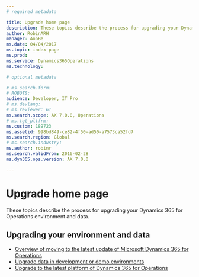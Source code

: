 ```yaml
---
# required metadata

title: Upgrade home page
description: These topics describe the process for upgrading your Dynamics 365 for Operations environment and data.
author: RobinARH
manager: AnnBe
ms.date: 04/04/2017
ms.topic: index-page
ms.prod: 
ms.service: Dynamics365Operations
ms.technology: 

# optional metadata

# ms.search.form: 
# ROBOTS: 
audience: Developer, IT Pro
# ms.devlang: 
# ms.reviewer: 61
ms.search.scope: AX 7.0.0, Operations
# ms.tgt_pltfrm: 
ms.custom: 189723
ms.assetid: 998bd849-ce82-4f50-ad50-a7573ca52fd7
ms.search.region: Global
# ms.search.industry: 
ms.author: robinr
ms.search.validFrom: 2016-02-28
ms.dyn365.ops.version: AX 7.0.0

---
```


# Upgrade home page

These topics describe the process for upgrading your Dynamics 365 for Operations environment and data.

Upgrading your environment and data
-----------------------------------

-   [Overview of moving to the latest update of Microsoft Dynamics 365 for Operations](upgrade-latest-update.md)
-   [Upgrade data in development or demo environments](upgrade-data-to-latest-update.md)
-   [Upgrade to the latest platform of Dynamics 365 for Operations](upgrade-latest-platform-update.md)





